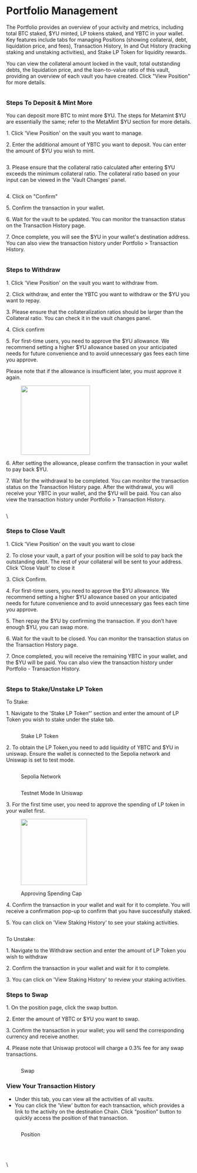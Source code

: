 # Portfolio Management

The Portfolio provides an overview of your activity and metrics, including total BTC staked, $YU minted, LP tokens staked, and YBTC in your wallet. Key features include tabs for managing Positions (showing collateral, debt, liquidation price, and fees), Transaction History, In and Out History (tracking staking and unstaking activities), and Stake LP Token for liquidity rewards.&#x20;



You can view the collateral amount locked in the vault, total outstanding debts, the liquidation price, and the loan-to-value ratio of this vault, providing an overview of each vault you have created. Click "View Position" for more details.



<figure><img src="../.gitbook/assets/image (155).png" alt=""><figcaption></figcaption></figure>

###

### **Steps To Deposit & Mint More**

You can deposit more BTC to mint more $YU. The steps for Metamint $YU are essentially the same; refer to the MetaMint $YU section for more details.





1\. Click 'View Position' on the vault you want to manage.

2\. Enter the additional amount of YBTC you want to deposit. You can enter the amount of $YU you wish to mint.



<figure><img src="../.gitbook/assets/image (156).png" alt=""><figcaption></figcaption></figure>



3\. Please ensure that the collateral ratio calculated after entering $YU exceeds the minimum collateral ratio. The collateral ratio based on your input can be viewed in the 'Vault Changes' panel.&#x20;

<figure><img src="../.gitbook/assets/image (157).png" alt=""><figcaption></figcaption></figure>

4\. Click on "Confirm"

5\. Confirm the transaction in your wallet.

6\. Wait for the vault to be updated. You can monitor the transaction status on the Transaction History page.

7\. Once complete, you will see the $YU in your wallet's destination address. You can also view the transaction history under Portfolio > Transaction History.

<figure><img src="../.gitbook/assets/image (158).png" alt=""><figcaption></figcaption></figure>



### **Steps to Withdraw**

1\. Click 'View Position' on the vault you want to withdraw from.

2\. Click withdraw, and enter the YBTC you want to withdraw or the $YU you want to repay.

3\. Please ensure that the collateralization ratios should be larger than the Collateral ratio. You can check it in the vault changes panel.



4\. Click confirm

5\. For first-time users, you need to approve the $YU allowance. We recommend setting a higher $YU allowance based on your anticipated needs for future convenience and to avoid unnecessary gas fees each time you approve.

Please note that if the allowance is insufficient later, you must approve it again.

<figure><img src="https://lh7-rt.googleusercontent.com/docsz/AD_4nXd1U7PbaSG-Mc4zaKhQgUmuOuagQWcQ4s9wDa8JFA-gc9JqcFfPuyPtcwe3zS0ZPM7k0t2ozCcjZi4hCXQ8159ltMvMlt-B03OqD0QT7cs0t6gxwqt-wOXTuspCnHOv3_ZzSzbucw?key=7xbU5qtAglLoutJqHrnmuEr2" alt="" width="188"><figcaption></figcaption></figure>

6\. After setting the allowance, please confirm the transaction in your wallet to pay back $YU.

7\. Wait for the withdrawal to be completed. You can monitor the transaction status on the Transaction History page.  After the withdrawal, you will receive your YBTC in your wallet, and the $YU will be paid. You can also view the transaction history under Portfolio > Transaction History.

<figure><img src="../.gitbook/assets/image (3).png" alt=""><figcaption></figcaption></figure>

\


### **Steps to Close Vault**

1\. Click 'View Position' on the vault you want to close

2\. To close your vault, a part of your position will be sold to pay back the outstanding debt. The rest of your collateral will be sent to your address. Click ‘Close Vault’ to close it&#x20;

3\. Click Confirm.

4\. For first-time users, you need to approve the $YU allowance. We recommend setting a higher $YU allowance based on your anticipated needs for future convenience and to avoid unnecessary gas fees each time you approve.

5\. Then repay the $YU  by confirming the transaction. If you don’t have enough $YU, you can swap more.&#x20;

6\. Wait for the vault to be closed. You can monitor the transaction status on the Transaction History page.&#x20;

7\. Once completed, you will receive the remaining YBTC in your wallet, and the $YU will be paid. You can also view the transaction history under Portfolio - Transaction History.



<figure><img src="../.gitbook/assets/image (4).png" alt=""><figcaption></figcaption></figure>

### **Steps to Stake/Unstake LP Token**

To Stake:

1\. Navigate to the 'Stake LP Token“' section and enter the amount of LP Token you wish to stake under the stake tab.

<figure><img src="../.gitbook/assets/image (7).png" alt=""><figcaption><p>Stake LP Token</p></figcaption></figure>

2\. To obtain the LP Token,you need to add liquidity of YBTC and $YU in uniswap. Ensure the wallet is connected to the Sepolia network and Uniswap is set to test mode.

<figure><img src="../.gitbook/assets/image (6).png" alt=""><figcaption><p>Sepolia Network</p></figcaption></figure>

<figure><img src="../.gitbook/assets/image (5).png" alt=""><figcaption><p>Testnet Mode In Uniswap</p></figcaption></figure>

3\. For the first time user, you need to approve the spending of LP token in your wallet first.

<figure><img src="../.gitbook/assets/Lp token approval.png" alt="" width="180"><figcaption><p>Approving Spending Cap</p></figcaption></figure>

4\. Confirm the transaction in your wallet and wait for it to complete. You will receive a confirmation pop-up to confirm that you have successfully staked.&#x20;

5\. You can click on 'View Staking History' to see your staking activities.

<figure><img src="../.gitbook/assets/image (8).png" alt=""><figcaption></figcaption></figure>



To Unstake:&#x20;

1\. Navigate to the Withdraw section and enter the amount of LP Token you wish to withdraw

2\. Confirm the transaction in your wallet and wait for it to complete.

3\. You can click on 'View Staking History' to review your staking activities.



### **Steps to Swap**

1\. On the position page, click the swap button.

2\. Enter the amount of YBTC or $YU you want to swap.

3\. Confirm the transaction in your wallet; you will send the corresponding currency and receive another.

4\. Please note that Uniswap protocol will charge a 0.3% fee for any swap transactions.



<figure><img src="../.gitbook/assets/image (9).png" alt=""><figcaption><p>Swap</p></figcaption></figure>

### View Your Transaction History

* Under this tab, you can view all the activities of all vaults.
* You can click the 'View' button for each transaction, which provides a link to the activity on the destination Chain. Click “position” button to quickly access the position of that transaction.

<figure><img src="../.gitbook/assets/image (10).png" alt=""><figcaption><p>Position</p></figcaption></figure>

\
\
\
\
